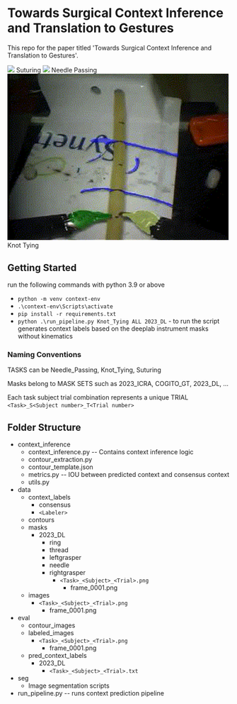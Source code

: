 # Towards Surgical Context Inference and Translation to Gestures

This repo for the paper titled 'Towards Surgical Context Inference and Translation to Gestures'.

<img src="https://github.com/UVA-DSA/Auto_Surgical_Context2Gesture/blob/main/Example_Clips/projectSuturing_S03_T04_slow.gif" width="500px">
Suturing

<img src="https://github.com/UVA-DSA/Auto_Surgical_Context2Gesture/blob/main/Example_Clips/NP_S04_T01_PRED.gif" width="500px">
Needle Passing

<img src="https://github.com/UVA-DSA/Auto_Surgical_Context2Gesture/blob/main/Example_Clips/KT_S02_T02_PRED.gif" width="500px">
Knot Tying


## Getting Started
run the following commands with python 3.9 or above
* `python -m venv context-env`
* `.\context-env\Scripts\activate`
* `pip install -r requirements.txt`
* `python .\run_pipeline.py Knot_Tying ALL 2023_DL` - to run the script generates context labels based on the deeplab instrument masks without kinematics


### Naming Conventions 
TASKS can be Needle_Passing, Knot_Tying, Suturing

Masks belong to MASK SETS such as 2023_ICRA, COGITO_GT, 2023_DL, ...

Each task subject trial combination represents a unique TRIAL ```<Task>_S<Subject number>_T<Trial number>``` 

## Folder Structure
* context_inference
    * context_inference.py  -- Contains context inference logic
    * contour_extraction.py
    * contour_template.json
    * metrics.py            -- IOU between predicted context and consensus context
    * utils.py
* data
    * context_labels
        * consensus
        * `<Labeler>`
    * contours
    * masks
        * 2023_DL
            * ring
            * thread
            * leftgrasper
            * needle
            * rightgrasper
                * ```<Task>_<Subject>_<Trial>.png```
                    * frame_0001.png
    * images
        * ```<Task>_<Subject>_<Trial>.png```
            * frame_0001.png
* eval 
    * contour_images
    * labeled_images
        * ```<Task>_<Subject>_<Trial>.png```
            * frame_0001.png
    * pred_context_labels
        * 2023_DL           
            * ```<Task>_<Subject>_<Trial>.txt```
* seg
    * Image segmentation scripts
* run_pipeline.py -- runs context prediction pipeline